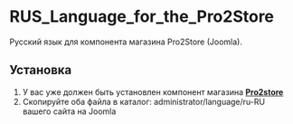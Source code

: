 # RUS_Language_for_the_Pro2Store
Русский язык для компонента магазина Pro2Store (Joomla).
## Установка
1. У вас уже должен быть установлен компонент магазина [**Pro2store**](https://www.Pro2.store)
2. Скопируйте оба файла в каталог: administrator/language/ru-RU вашего сайта на Joomla
